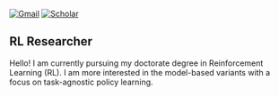 <!--
**smmislam/smmislam** is a ✨ _special_ ✨ repository because its `README.md` (this file) appears on your GitHub profile.

Here are some ideas to get you started:

- 🔭 I’m currently working on ...
- 🌱 I’m currently learning ...
- 👯 I’m looking to collaborate on ...
- 🤔 I’m looking for help with ...
- 💬 Ask me about ...
- 📫 How to reach me: ...
- 😄 Pronouns: ...
- ⚡ Fun fact: ...
-->

[gmail-badge]: https://img.shields.io/badge/-mazharul2752@gmail.com-c14438?style=flat&logo=Gmail&logoColor=white&link=mailto:mazharul2752@gmail.com
[gmail-link]: mailto:mazharul2752@gmail.com

[scholar-badge]: https://img.shields.io/badge/-scholar-blue?style=flat&logo=googlescholar&logoColor=white&link=https://scholar.google.com/citations?user=fp4fYMsAAAAJ&hl=en
[scholar-link]: https://scholar.google.com/citations?user=fp4fYMsAAAAJ&hl=en

<!--
[twitter-badge]: https://img.shields.io/twitter/follow/my_id?label=Follow&style=social
[twitter-link]: https://twitter.com/my_id
[![Twitter Follow][twitter-badge]][twitter-link]
-->

[![Gmail][gmail-badge]][gmail-link]
[![Scholar][scholar-badge]][scholar-link]

## RL Researcher
Hello! I am currently pursuing my doctorate degree in Reinforcement Learning (RL). I am more interested in the model-based variants with a focus on task-agnostic policy learning.

